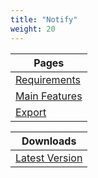 ```yaml
---
title: "Notify"
weight: 20
---
```


Pages |
--- |
[Requirements](./requirments) |
[Main Features](./features) |
[Export](./export) |

Downloads |
--- |
[Latest Version](github.com/prefech/prefech_Notify/releases/latest) |